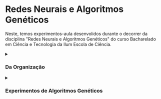 # Redes Neurais e Algoritmos Genéticos

Neste, temos experimentos-aula desenvolidos durante o decorrer da disciplina "Redes Neurais e Algoritmos Genéticos" do curso Bacharelado em Ciência e Tecnologia da Ilum Escola de Ciência.


<details><summary><h3>Da Organização</h3></summary>
  
  <br>
    
   O presente repositório está organizado em duas partes principais: 'AlgoritmosGeneticos' e 'RedesNeurais'. Estas pastas representam o tipo de conteúdo abordado ao decorrer da disciplina. Dentro delas, encontrarão exeperimentos numerados. Dirigir-se à aba desejada para mais informações sobre os mesmos.
    
</details>

<details><summary><h3>Experimentos de Algoritmos Genéticos</h3></summary>
  
  <br>
    
Nota: Tópico em construção
    
<details><summary><h5>Experimento A.01 - Busca Aleatoria:</h5></summary>
<p>coisa
</p>
</details>
    
<details><summary><h5>Experimento A.02 - Busca em Grade:</h5></summary>
<p>coisa
</p>
</details>
    
<details><summary><h5>Experimento A.03 - Algoritmo Genético:</h5></summary>
<p>coisa
</p>
</details>
    
<details><summary><h5>Experimento A.04 - Caixas Não Binária:</h5></summary>
<p>coisa
</p>
</details>   
    
<details><summary><h5>Experimento A.05 - Descobrindo a Senha:</h5></summary>
<p>coisa
</p>
</details>
    
<details><summary><h5>Experimento A.06 - O Caixiero Viajante:</h5></summary>
<p>coisa
</p>
</details>
    
<details><summary><h5>Experimento A.07 - Aplicando Restrições:</h5></summary>
<p>coisa
</p>
</details>
    
<details><summary><h5>Experimento GA.03 - O Caixeiro com Gasolina Infinita:</h5></summary>
<p>coisa
</p>
</details>
    
</details>